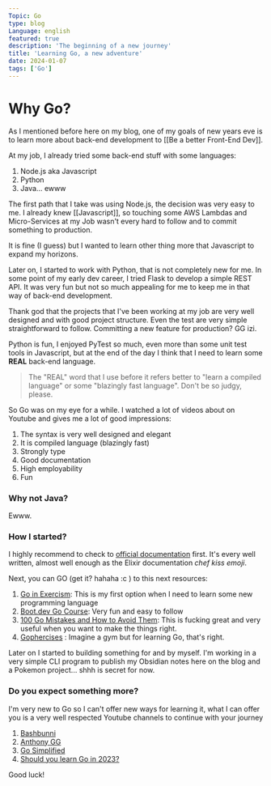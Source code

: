 ```yaml
---
Topic: Go
type: blog
Language: english
featured: true
description: 'The beginning of a new journey'
title: 'Learning Go, a new adventure'
date: 2024-01-07
tags: ['Go']
---
```


# Why Go?

As I mentioned before here on my blog, one of my goals of new years eve is to learn more about back-end development to [[Be a better Front-End Dev]].

At my job, I already tried some back-end stuff with some languages:

1. Node.js aka Javascript
2. Python
3. Java... ewww

The first path that I take was using Node.js, the decision was very easy to me. I already knew [[Javascript]], so touching some AWS Lambdas and Micro-Services at my Job wasn't every hard to follow and to commit something to production.

It is fine (I guess) but I wanted to learn other thing more that Javascript to expand my horizons.

Later on, I started to work with Python, that is not completely new for me. In some point of my early dev career, I tried Flask to develop a simple REST API. It was very fun but not so much appealing for me to keep me in that way of back-end development.

Thank god that the projects that I've been working at my job are very well designed and with good project structure. Even the test are very simple straightforward to follow. Committing a new feature for production? GG izi.

Python is fun, I enjoyed PyTest so much, even more than some unit test tools in Javascript, but at the end of the day I think that I need to learn some **REAL** back-end language.

> The "REAL" word that I use before it refers better to "learn a compiled language" or some "blazingly fast language". Don't be so judgy, please.

So Go was on my eye for a while. I watched a lot of videos about on Youtube and gives me a lot of good impressions:

1. The syntax is very well designed and elegant
2. It is compiled language (blazingly fast)
3. Strongly type
4. Good documentation
5. High employability
6. Fun

### Why not Java?

Ewww.

### How I started?

I highly recommend to check to [official documentation](https://go.dev/doc/effective_go) first. It's every well written, almost well enough as the Elixir documentation _chef kiss emoji_.

Next, you can GO (get it? hahaha :c ) to this next resources:

1. [Go in Exercism](https://exercism.org/tracks/go): This is my first option when I need to learn some new programming language
2. [Boot.dev Go Course](https://www.boot.dev/tracks/backend): Very fun and easy to follow
3. [100 Go Mistakes and How to Avoid Them](https://100go.co/): This is fucking great and very useful when you want to make the things right.
4. [Gophercises](https://gophercises.com/) : Imagine a gym but for learning Go, that's right.

Later on I started to building something for and by myself. I'm working in a very simple CLI program to publish my Obsidian notes here on the blog and a Pokemon project... shhh is secret for now.

### Do you expect something more?

I'm very new to Go so I can't offer new ways for learning it, what I can offer you is a very well respected Youtube channels to continue with your journey

1. [Bashbunni](https://www.youtube.com/@bashbunni)
2. [Anthony GG](https://www.youtube.com/@anthonygg_)
3. [Go Simplified](https://www.youtube.com/@GoSimplifiedChannel)
4. [Should you learn Go in 2023?](https://www.youtube.com/@dreamsofcode)

Good luck!

